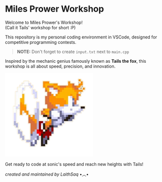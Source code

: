 # Miles Prower Workshop

Welcome to Miles Prower's Workshop!  
(Call it Tails' workshop for short :P)

This repository is my personal coding environment in VSCode, designed for competitive programming contests. 

> **NOTE:** Don't forget to create `input.txt` next to `main.cpp`

Inspired by the mechanic genius famously known as **Tails the fox**, this workshop is all about speed, precision, and innovation.

![tails](basement/shelf/tails-the-fox-racing.png)

Get ready to code at sonic's speed and reach new heights with Tails!

*created and maintained by LaithSaq* •︿•
